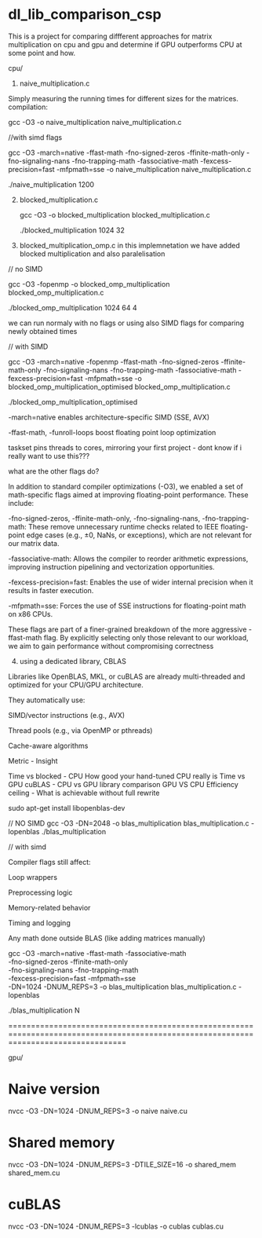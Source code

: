 # dl_lib_comparison_csp

This is a project for comparing diffferent approaches for matrix multiplication on cpu and gpu and determine if GPU outperforms CPU at some point and how.

cpu/

1. naive_multiplication.c

Simply measuring the running times for different sizes for the matrices.
compilation:

gcc -O3 -o naive_multiplication naive_multiplication.c

//with simd flags

gcc -O3 -march=native -ffast-math -fno-signed-zeros -ffinite-math-only -fno-signaling-nans -fno-trapping-math -fassociative-math -fexcess-precision=fast -mfpmath=sse -o naive_multiplication naive_multiplication.c

./naive_multiplication 1200

2. blocked_multiplication.c

   gcc -O3 -o blocked_multiplication blocked_multiplication.c

   ./blocked_multiplication 1024 32

3. blocked_multiplication_omp.c
   in this implemnetation we have added blocked multiplication and also paralelisation

// no SIMD

gcc -O3 -fopenmp -o blocked_omp_multiplication blocked_omp_multiplication.c

./blocked_omp_multiplication 1024 64 4

we can run normaly with no flags or using also SIMD flags for comparing newly obtained times

// with SIMD

gcc -O3 -march=native -fopenmp -ffast-math -fno-signed-zeros -ffinite-math-only -fno-signaling-nans -fno-trapping-math -fassociative-math -fexcess-precision=fast -mfpmath=sse -o blocked_omp_multiplication_optimised blocked_omp_multiplication.c

./blocked_omp_multiplication_optimised

-march=native enables architecture-specific SIMD (SSE, AVX)

-ffast-math, -funroll-loops boost floating point loop optimization

taskset pins threads to cores, mirroring your first project - dont know if i really want to use this???

what are the other flags do?

In addition to standard compiler optimizations (-O3), we enabled a set of math-specific flags aimed at improving floating-point performance. These include:

-fno-signed-zeros, -ffinite-math-only, -fno-signaling-nans, -fno-trapping-math: These remove unnecessary runtime checks related to IEEE floating-point edge cases (e.g., ±0, NaNs, or exceptions), which are not relevant for our matrix data.

-fassociative-math: Allows the compiler to reorder arithmetic expressions, improving instruction pipelining and vectorization opportunities.

-fexcess-precision=fast: Enables the use of wider internal precision when it results in faster execution.

-mfpmath=sse: Forces the use of SSE instructions for floating-point math on x86 CPUs.

These flags are part of a finer-grained breakdown of the more aggressive -ffast-math flag. By explicitly selecting only those relevant to our workload, we aim to gain performance without compromising correctness

4. using a dedicated library, CBLAS

Libraries like OpenBLAS, MKL, or cuBLAS are already multi-threaded and optimized for your CPU/GPU architecture.

They automatically use:

SIMD/vector instructions (e.g., AVX)

Thread pools (e.g., via OpenMP or pthreads)

Cache-aware algorithms

Metric - Insight

Time vs blocked - CPU How good your hand-tuned CPU really is
Time vs GPU cuBLAS - CPU vs GPU library comparison
GPU VS CPU
Efficiency ceiling - What is achievable without full rewrite

sudo apt-get install libopenblas-dev

// NO SIMD
gcc -O3 -DN=2048 -o blas_multiplication blas_multiplication.c -lopenblas
./blas_multiplication

// with simd

Compiler flags still affect:

Loop wrappers

Preprocessing logic

Memory-related behavior

Timing and logging

Any math done outside BLAS (like adding matrices manually)

gcc -O3 -march=native -ffast-math -fassociative-math \
 -fno-signed-zeros -ffinite-math-only \
 -fno-signaling-nans -fno-trapping-math \
 -fexcess-precision=fast -mfpmath=sse \
 -DN=1024 -DNUM_REPS=3 -o blas_multiplication blas_multiplication.c -lopenblas

./blas_multiplication N

======================================================================================================================================

gpu/

# Naive version

nvcc -O3 -DN=1024 -DNUM_REPS=3 -o naive naive.cu

# Shared memory

nvcc -O3 -DN=1024 -DNUM_REPS=3 -DTILE_SIZE=16 -o shared_mem shared_mem.cu

# cuBLAS

nvcc -O3 -DN=1024 -DNUM_REPS=3 -lcublas -o cublas cublas.cu
